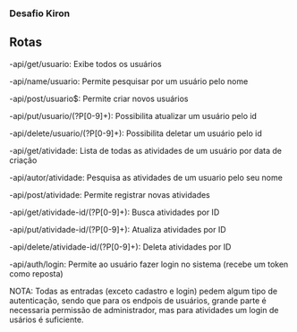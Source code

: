 
<h3> Desafio Kiron </h3>

<h2> Rotas </h2>


-api/get/usuario: Exibe todos os usuários

-api/name/usuario: Permite pesquisar por um usuário pelo nome

-api/post/usuario$: Permite criar novos usuários

-api/put/usuario/(?P<pk>[0-9]+): Possibilita atualizar um usuário pelo id
  
-api/delete/usuario/(?P<pk>[0-9]+): Possibilita deletar um usuário pelo id
  
-api/get/atividade: Lista de todas as atividades de um usuário por data de criação
  
-api/autor/atividade: Pesquisa as atividades de um usuario pelo seu nome
  
-api/post/atividade: Permite registrar novas atividades 
  
-api/get/atividade-id/(?P<pk>[0-9]+): Busca atividades por ID 
  
-api/put/atividade-id/(?P<pk>[0-9]+): Atualiza atividades por ID
  
-api/delete/atividade-id/(?P<pk>[0-9]+): Deleta atividades por ID
  
-api/auth/login: Permite ao usuário fazer login no sistema (recebe um token como reposta)
  
  
NOTA: Todas as entradas (exceto cadastro e login) pedem algum tipo de autenticação, sendo que para os endpois de usuários, grande parte é necessaria permissão de administrador, mas para atividades um login de usários é suficiente.
